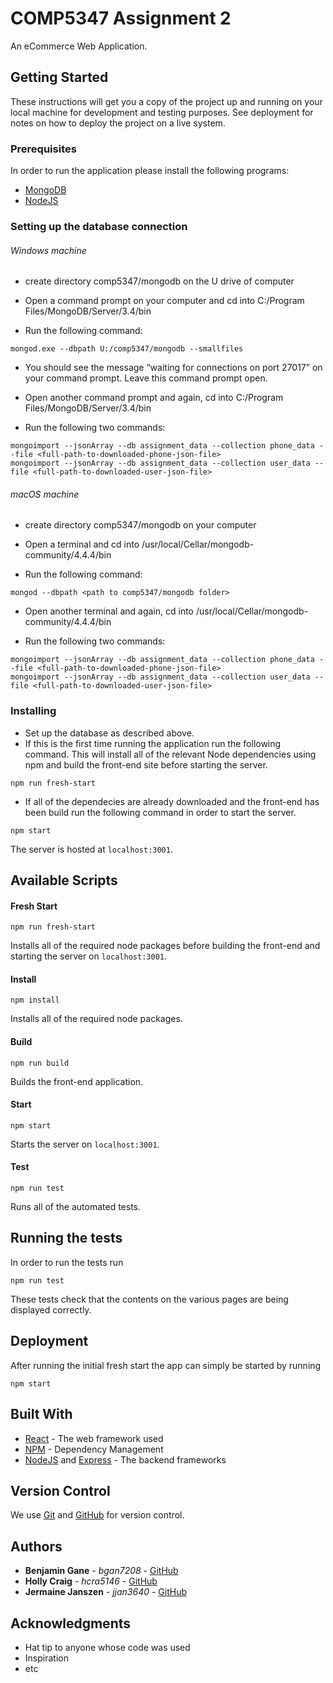 # COMP5347 Assignment 2

An eCommerce Web Application.

## Getting Started

These instructions will get you a copy of the project up and running on your local machine for development and testing purposes. See deployment for notes on how to deploy the project on a live system.

### Prerequisites

In order to run the application please install the following programs:

- [MongoDB](https://docs.mongodb.com/manual/administration/install-community/)
- [NodeJS](https://nodejs.org/en/)

### Setting up the database connection

###### Windows machine 
- create directory comp5347/mongodb on the U drive of computer 

- Open a command prompt on your computer and cd into C:/Program Files/MongoDB/Server/3.4/bin

- Run the following command: 

```
mongod.exe --dbpath U:/comp5347/mongodb --smallfiles
```

- You should see the message “waiting for connections on port 27017” on your command prompt. Leave this command prompt open. 

- Open another command prompt and again, cd into C:/Program Files/MongoDB/Server/3.4/bin

- Run the following two commands: 

```
mongoimport --jsonArray --db assignment_data --collection phone_data --file <full-path-to-downloaded-phone-json-file>
mongoimport --jsonArray --db assignment_data --collection user_data --file <full-path-to-downloaded-user-json-file>
```
###### macOS machine 

- create directory comp5347/mongodb on your computer

- Open a terminal and cd into /usr/local/Cellar/mongodb-community/4.4.4/bin

- Run the following command: 

```
mongod --dbpath <path to comp5347/mongodb folder>
```

- Open another terminal and again, cd into /usr/local/Cellar/mongodb-community/4.4.4/bin

- Run the following two commands:

```
mongoimport --jsonArray --db assignment_data --collection phone_data --file <full-path-to-downloaded-phone-json-file>
mongoimport --jsonArray --db assignment_data --collection user_data --file <full-path-to-downloaded-user-json-file>

```

### Installing

- Set up the database as described above.
- If this is the first time running the application run the following command. This will install all of the relevant Node dependencies using npm and build the front-end site before starting the server.
```
npm run fresh-start
```
- If all of the dependecies are already downloaded and the front-end has been build run the following command in order to start the server.
```
npm start
```
The server is hosted at `localhost:3001`.

## Available Scripts

#### Fresh Start
```
npm run fresh-start
```
Installs all of the required node packages before building the front-end and starting the server on `localhost:3001`.
#### Install
```
npm install
```
Installs all of the required node packages.
#### Build
```
npm run build
```
Builds the front-end application.
#### Start
```
npm start
```
Starts the server on `localhost:3001`.
#### Test
```
npm run test
```
Runs all of the automated tests.


## Running the tests

In order to run the tests run

```
npm run test
```

These tests check that the contents on the various pages are being displayed correctly.
## Deployment

After running the initial fresh start the app can simply be started by running
```
npm start
```

## Built With

* [React](https://reactjs.org/) - The web framework used
* [NPM](https://www.npmjs.com/) - Dependency Management
* [NodeJS](https://nodejs.org/en/) and [Express](https://expressjs.com/) - The backend frameworks

## Version Control

We use [Git](https://git-scm.com/) and [GitHub](https://github.com/) for version control. 

## Authors

* **Benjamin Gane** - *bgan7208* - [GitHub](https://github.sydney.edu.au/bgan7208)
* **Holly Craig** - *hcra5146* - [GitHub](https://github.sydney.edu.au/hcra5146)
* **Jermaine Janszen** - *jjan3640* - [GitHub](https://github.sydney.edu.au/jjan3640)

## Acknowledgments

* Hat tip to anyone whose code was used
* Inspiration
* etc
